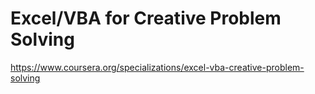 # Excel/VBA for Creative Problem Solving
 https://www.coursera.org/specializations/excel-vba-creative-problem-solving
